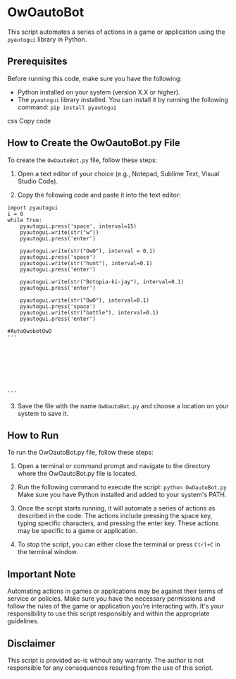 # OwOautoBot

This script automates a series of actions in a game or application using the `pyautogui` library in Python.

## Prerequisites

Before running this code, make sure you have the following:

- Python installed on your system (version X.X or higher).
- The `pyautogui` library installed. You can install it by running the following command:
```pip install pyautogui```

css
Copy code

## How to Create the OwOautoBot.py File

To create the `OwOautoBot.py` file, follow these steps:

1. Open a text editor of your choice (e.g., Notepad, Sublime Text, Visual Studio Code).

2. Copy the following code and paste it into the text editor:

```
import pyautogui
i = 0
while True:
    pyautogui.press('space', interval=15)
    pyautogui.write(str("w"))
    pyautogui.press('enter')
    
    pyautogui.write(str("OwO"), interval = 0.1)
    pyautogui.press('space')
    pyautogui.write(str("hunt"), interval=0.1)
    pyautogui.press('enter')

    pyautogui.write(str("Botopia-ki-jay"), interval=0.1)
    pyautogui.press('enter')

    pyautogui.write(str("OwO"), interval=0.1)
    pyautogui.press('space')
    pyautogui.write(str("battle"), interval=0.1)
    pyautogui.press('enter')

#AutoOwobotOwO 
'''








'''
```

3. Save the file with the name ```OwOautoBot.py``` and choose a location on your system to save it.

## How to Run
To run the OwOautoBot.py file, follow these steps:

1. Open a terminal or command prompt and navigate to the directory where the OwOautoBot.py file is located.

2. Run the following command to execute the script:
```python OwOautoBot.py```
Make sure you have Python installed and added to your system's PATH.

3. Once the script starts running, it will automate a series of actions as described in the code. The actions include pressing the space key, typing specific characters, and pressing the enter key. These actions may be specific to a game or application.

4. To stop the script, you can either close the terminal or press ```Ctrl+C``` in the terminal window.

## Important Note

Automating actions in games or applications may be against their terms of service or policies. Make sure you have the necessary permissions and follow the rules of the game or application you're interacting with. It's your responsibility to use this script responsibly and within the appropriate guidelines.

## Disclaimer

This script is provided as-is without any warranty. The author is not responsible for any consequences resulting from the use of this script.


